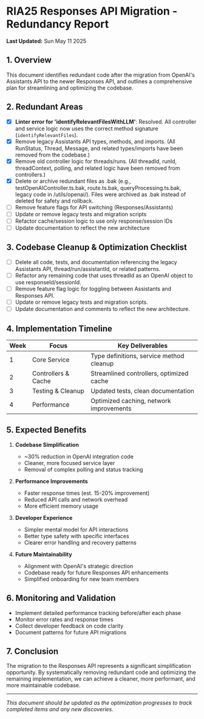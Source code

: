 # RIA25 Responses API Migration - Redundancy Report

**Last Updated:** Sun May 11 2025

## 1. Overview

This document identifies redundant code after the migration from OpenAI's Assistants API to the newer Responses API, and outlines a comprehensive plan for streamlining and optimizing the codebase.

## 2. Redundant Areas

- [x] **Linter error for 'identifyRelevantFilesWithLLM'**: Resolved. All controller and service logic now uses the correct method signature (`identifyRelevantFiles`).
- [x] Remove legacy Assistants API types, methods, and imports. (All RunStatus, Thread, Message, and related types/imports have been removed from the codebase.)
- [x] Remove old controller logic for threads/runs. (All threadId, runId, threadContext, polling, and related logic have been removed from controllers.)
- [x] Delete or archive redundant files as .bak (e.g., testOpenAIController.ts.bak, route.ts.bak, queryProcessing.ts.bak, legacy code in /utils/openai/). Files were archived as .bak instead of deleted for safety and rollback.
- [ ] Remove feature flags for API switching (Responses/Assistants)
- [ ] Update or remove legacy tests and migration scripts
- [ ] Refactor cache/session logic to use only response/session IDs
- [ ] Update documentation to reflect the new architecture

## 3. Codebase Cleanup & Optimization Checklist

- [ ] Delete all code, tests, and documentation referencing the legacy Assistants API, thread/run/assistantId, or related patterns.
- [ ] Refactor any remaining code that uses threadId as an OpenAI object to use responseId/sessionId.
- [ ] Remove feature flag logic for toggling between Assistants and Responses API.
- [ ] Update or remove legacy tests and migration scripts.
- [ ] Update documentation and comments to reflect the new architecture.

## 4. Implementation Timeline

| Week | Focus               | Key Deliverables                         |
| ---- | ------------------- | ---------------------------------------- |
| 1    | Core Service        | Type definitions, service method cleanup |
| 2    | Controllers & Cache | Streamlined controllers, optimized cache |
| 3    | Testing & Cleanup   | Updated tests, clean documentation       |
| 4    | Performance         | Optimized caching, network improvements  |

## 5. Expected Benefits

1. **Codebase Simplification**

   - ~30% reduction in OpenAI integration code
   - Cleaner, more focused service layer
   - Removal of complex polling and status tracking

2. **Performance Improvements**

   - Faster response times (est. 15-20% improvement)
   - Reduced API calls and network overhead
   - More efficient memory usage

3. **Developer Experience**

   - Simpler mental model for API interactions
   - Better type safety with specific interfaces
   - Clearer error handling and recovery patterns

4. **Future Maintainability**
   - Alignment with OpenAI's strategic direction
   - Codebase ready for future Responses API enhancements
   - Simplified onboarding for new team members

## 6. Monitoring and Validation

- Implement detailed performance tracking before/after each phase
- Monitor error rates and response times
- Collect developer feedback on code clarity
- Document patterns for future API migrations

## 7. Conclusion

The migration to the Responses API represents a significant simplification opportunity. By systematically removing redundant code and optimizing the remaining implementation, we can achieve a cleaner, more performant, and more maintainable codebase.

---

_This document should be updated as the optimization progresses to track completed items and any new discoveries._
